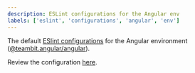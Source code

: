 ```yaml
---
description: ESLint configurations for the Angular env
labels: ['eslint', 'configurations', 'angular', 'env']
---
```


The default [ESlint configurations](https://eslint.org/docs/user-guide/configuring) for the Angular environment ([@teambit.angular/angular](https://bit.dev/teambit/angular/angular)).

Review the configuration [here](/~code##bit-angular-eslint.js).

